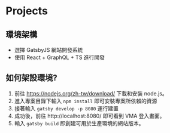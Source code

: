 # Projects

## 環境架構

- 選擇 GatsbyJS 網站開發系統
- 使用 React + GraphQL + TS 進行開發

## 如何架設環境?

1. 前往 https://nodejs.org/zh-tw/download/ 下載和安裝 node.js。
2. 進入專案目錄下輸入 `npm install` 即可安裝專案所依賴的資源
3. 接著輸入 `gatsby develop -p 8080` 運行建置
4. 成功後，前往 http://localhost:8080/ 即可看到 VMA 登入畫面。
5. 輸入 `gatsby build` 即創建可用於生產環境的網站版本。
